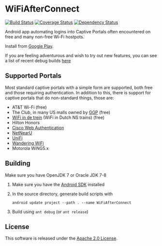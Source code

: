 WiFiAfterConnect
================

[![Build Status](https://travis-ci.org/brad/WiFiAfterConnect.svg?branch=lollipop)](https://travis-ci.org/brad/WiFiAfterConnect) [![Coverage Status](https://coveralls.io/repos/brad/WiFiAfterConnect/badge.svg?branch=lollipop)](https://coveralls.io/r/brad/WiFiAfterConnect?branch=lollipop) [![Dependency Status](https://www.versioneye.com/user/projects/555b80b9634daacd4100022c/badge.svg?style=flat)](https://www.versioneye.com/user/projects/555b80b9634daacd4100022c)

Android app automating logins into Captive Portals often encountered on free and many non-free Wi-Fi hostpots.

Install from [Google Play](https://play.google.com/store/apps/details?id=com.wifiafterconnect).

If you are feeling adventurous and wish to try out new features, you can see a list
of recent debug builds [here](https://wifiafterconnect.s3.amazonaws.com/index.html)


Supported Portals
-----------------

Most standard captive portals with a simple form are supported, both free and
those requiring authentication. In addition to this, there is support for captive
portals that do non-standard things, those are:

* AT&amp;T Wi-Fi (free)
* The Club, in many US malls owned by [GGP](http://ggp.com/) (free)
* [WiFi in de trein](http://www.ns.nl/reizigers/reisinformatie/informatie/trein--en-stationsvoorzieningen/voorzieningen-in-de-trein.html#draadloos-internet-in-de-trein) (WiFi in Dutch NS trains) (free)
* Hilton Honors
* [Cisco Web Authentication](http://www.cisco.com/c/en/us/td/docs/wireless/controller/7-3/configuration/guide/b_cg73/b_wlc-cg_chapter_01011.html)
* [NetNearU](http://nnu.com/)
* [UniFi](http://community.ubnt.com/unifi)
* [Wandering WiFi](http://www.wanderingwifi.com/)
* Motorola WiNG5.x


Building
--------

Make sure you have OpenJDK 7 or Oracle JDK 7-8

1. Make sure you have the [Android SDK](https://developer.android.com/sdk/installing/index.html) installed
2. In the source directory, generate build scripts with

   ```
   android update project --path . --name WiFiAfterConnect
   ```

3. Build using `ant debug` (or `ant release`)


License
-------

This software is released under the [Apache 2.0 License](LICENSE).

